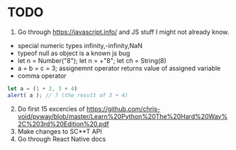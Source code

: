 # TODO
1. Go through https://javascript.info/ and JS stuff I might not already know.
* special numeric types infinity,-infinity,NaN
* typeof null as object is a known js bug
* let n = Number("8"); let n = +"8"; let ch = String(8)
* a = b = c = 3; assignemnt operator returns value of assigned variable
* comma operator
```js
let a = (1 + 2, 3 + 4)
alert( a ); // 7 (the result of 3 + 4)
```

2. Do first 15 excercies of https://github.com/chris-void/pyway/blob/master/Learn%20Python%20The%20Hard%20Way%2C%203rd%20Edition%20.pdf
3. Make changes to SC**T API
4. Go through React Native docs
